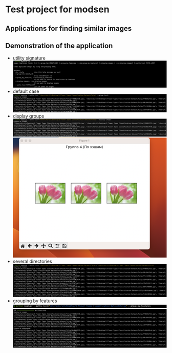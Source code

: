 # Test project for modsen
## Applications for finding similar images

## Demonstration of the application
* utility signature
![](https://github.com/VPG1/test_project_for_modsen/blob/main/images/help.png)
* default case
![](https://github.com/VPG1/test_project_for_modsen/blob/main/images/default.png)
* display groups
![](https://github.com/VPG1/test_project_for_modsen/blob/main/images/display1.png)
![](https://github.com/VPG1/test_project_for_modsen/blob/main/images/display2.png)
* several directories
![](https://github.com/VPG1/test_project_for_modsen/blob/main/images/several_directories.png)
* grouping by features
![](https://github.com/VPG1/test_project_for_modsen/blob/main/images/features1.png)
![](https://github.com/VPG1/test_project_for_modsen/blob/main/images/features2.png)
